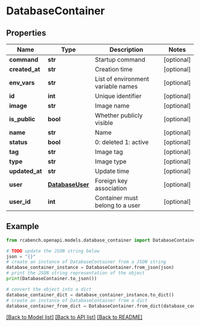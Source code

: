# DatabaseContainer


## Properties

Name | Type | Description | Notes
------------ | ------------- | ------------- | -------------
**command** | **str** | Startup command | [optional] 
**created_at** | **str** | Creation time | [optional] 
**env_vars** | **str** | List of environment variable names | [optional] 
**id** | **int** | Unique identifier | [optional] 
**image** | **str** | Image name | [optional] 
**is_public** | **bool** | Whether publicly visible | [optional] 
**name** | **str** | Name | [optional] 
**status** | **bool** | 0: deleted 1: active | [optional] 
**tag** | **str** | Image tag | [optional] 
**type** | **str** | Image type | [optional] 
**updated_at** | **str** | Update time | [optional] 
**user** | [**DatabaseUser**](DatabaseUser.md) | Foreign key association | [optional] 
**user_id** | **int** | Container must belong to a user | [optional] 

## Example

```python
from rcabench.openapi.models.database_container import DatabaseContainer

# TODO update the JSON string below
json = "{}"
# create an instance of DatabaseContainer from a JSON string
database_container_instance = DatabaseContainer.from_json(json)
# print the JSON string representation of the object
print(DatabaseContainer.to_json())

# convert the object into a dict
database_container_dict = database_container_instance.to_dict()
# create an instance of DatabaseContainer from a dict
database_container_from_dict = DatabaseContainer.from_dict(database_container_dict)
```
[[Back to Model list]](../README.md#documentation-for-models) [[Back to API list]](../README.md#documentation-for-api-endpoints) [[Back to README]](../README.md)


